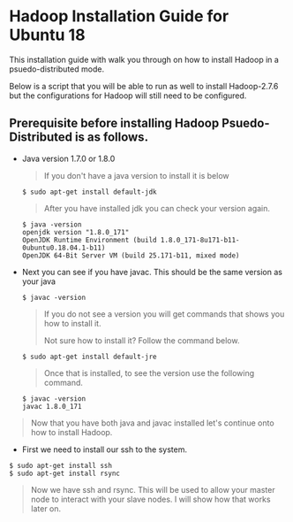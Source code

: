 # Hadoop Installation Guide for Ubuntu 18

This installation guide with walk you through on how to install Hadoop in a psuedo-distributed mode.

Below is a script that you will be able to run as well to install Hadoop-2.7.6 but the configurations for Hadoop will still need to be configured.

## Prerequisite before installing Hadoop Psuedo-Distributed is as follows.

* Java version 1.7.0 or 1.8.0

  > If you don't have a java version to install it is below

  ```
  $ sudo apt-get install default-jdk
  ```

  >  After you have installed jdk you can check your version again.

  ```
  $ java -version
  openjdk version "1.8.0_171"
  OpenJDK Runtime Environment (build 1.8.0_171-8u171-b11-0ubuntu0.18.04.1-b11)
  OpenJDK 64-Bit Server VM (build 25.171-b11, mixed mode)
  ```

* Next you can see if you have javac.  This should be the same version as your java

  ```
  $ javac -version
  ```

  > If you do not see a version you will get commands that shows you how to install it.
  >
  > Not sure how to install it? Follow the command below.

  ```
  $ sudo apt-get install default-jre
  ```

  > Once that is installed, to see the version use the following command.

  ```
  $ javac -version
  javac 1.8.0_171
  ```

> Now that you have both java and javac installed let's continue onto how to install Hadoop.

* First we need to install our ssh to the system.

```
$ sudo apt-get install ssh
$ sudo apt-get install rsync
```

> Now we have ssh and rsync.  This will be used to allow your master node to interact with your slave nodes.  I will show how that works later on.

